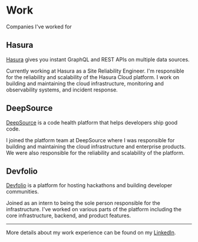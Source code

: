 # Work

Companies I've worked for

## Hasura

[Hasura](https://hasura.io) gives you instant GraphQL and REST APIs on multiple data sources.

Currently working at Hasura as a Site Reliability Engineer. I'm responsible for the reliability and scalability of the Hasura Cloud platform. I work on building and maintaining the cloud infrastructure, monitoring and observability systems, and incident response.


## DeepSource

[DeepSource](https://deepsource.io) is a code health platform that helps developers ship good code.

I joined the platform team at DeepSource where I was responsible for building and maintaining the cloud infrastructure and enterprise products. We were also responsible for the reliability and scalability of the platform.

## Devfolio

[Devfolio](https://devfolio.co) is a platform for hosting hackathons and building developer communities.

Joined as an intern to being the sole person responsible for the infrastructure. I've worked on various parts of the platform including the core infrastructure, backend, and product features.


---
More details about my work experience can be found on my [LinkedIn](https://www.linkedin.com/in/rohankmr414/).

